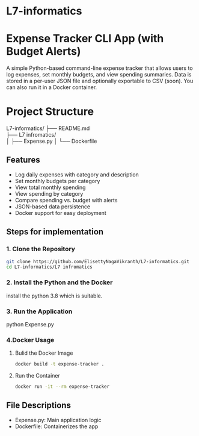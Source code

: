 # L7-informatics

# Expense Tracker CLI App (with Budget Alerts)

A simple Python-based command-line expense tracker that allows users to log expenses, set monthly budgets, and view spending summaries. Data is stored in a per-user JSON file and optionally exportable to CSV (soon). You can also run it in a Docker container.

# Project Structure
L7-informatics/
├── README.md    
├── L7 infromatics/          
│   ├── Expense.py 
│   └── Dockerfile         

## Features

- Log daily expenses with category and description
- Set monthly budgets per category
- View total monthly spending
- View spending by category
- Compare spending vs. budget with alerts
- JSON-based data persistence
- Docker support for easy deployment


## Steps for implementation

### 1. Clone the Repository
```bash
git clone https://github.com/ElisettyNagaVikranth/L7-informatics.git
cd L7-informatics/L7 infromatics
```

### 2. Install the Python and the Docker

install the python 3.8 which is suitable.

### 3. Run the Application

python Expense.py

### 4.Docker Usage

1. Bulid the Docker Image
   ```bash
   docker build -t expense-tracker .
   ```
3. Run the Container
   ```bash
   docker run -it --rm expense-tracker
   ```
## File Descriptions

- Expense.py: Main application logic
- Dockerfile: Containerizes the app

